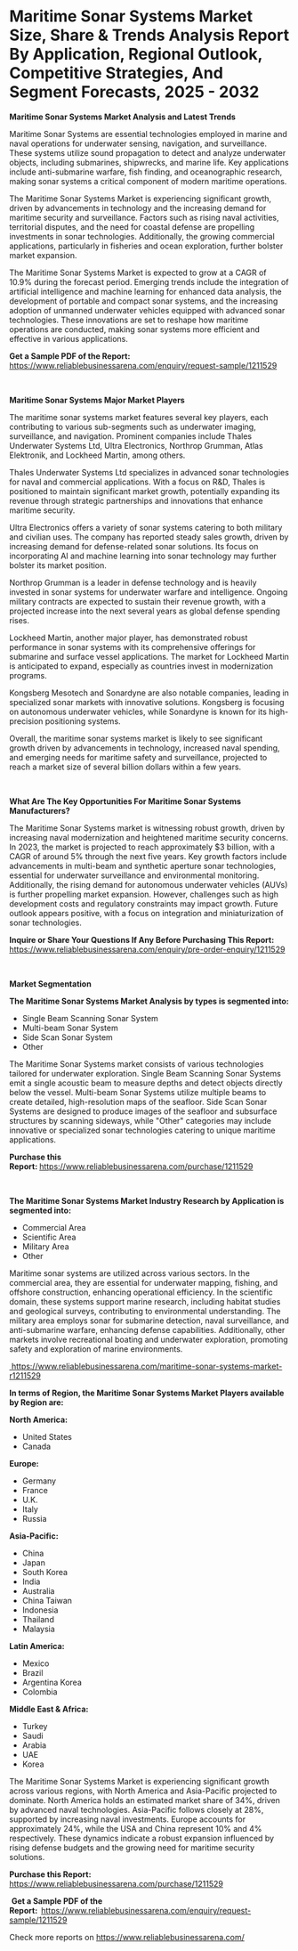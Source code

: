 <p><h1>Maritime Sonar Systems Market Size, Share & Trends Analysis Report By Application, Regional Outlook, Competitive Strategies, And Segment Forecasts, 2025 - 2032</h1></p><p><strong>Maritime Sonar Systems Market Analysis and Latest Trends</strong></p>
<p><p>Maritime Sonar Systems are essential technologies employed in marine and naval operations for underwater sensing, navigation, and surveillance. These systems utilize sound propagation to detect and analyze underwater objects, including submarines, shipwrecks, and marine life. Key applications include anti-submarine warfare, fish finding, and oceanographic research, making sonar systems a critical component of modern maritime operations.</p><p>The Maritime Sonar Systems Market is experiencing significant growth, driven by advancements in technology and the increasing demand for maritime security and surveillance. Factors such as rising naval activities, territorial disputes, and the need for coastal defense are propelling investments in sonar technologies. Additionally, the growing commercial applications, particularly in fisheries and ocean exploration, further bolster market expansion.</p><p>The Maritime Sonar Systems Market is expected to grow at a CAGR of 10.9% during the forecast period. Emerging trends include the integration of artificial intelligence and machine learning for enhanced data analysis, the development of portable and compact sonar systems, and the increasing adoption of unmanned underwater vehicles equipped with advanced sonar technologies. These innovations are set to reshape how maritime operations are conducted, making sonar systems more efficient and effective in various applications.</p></p>
<p><strong>Get a Sample PDF of the Report:&nbsp;</strong> <a href="https://www.reliablebusinessarena.com/enquiry/request-sample/1211529?utm_campaign=1420&utm_medium=2&utm_source=Github&utm_content=ia&utm_term=24032025&utm_id=maritime-sonar-systems">https://www.reliablebusinessarena.com/enquiry/request-sample/1211529</a></p>
<p>&nbsp;</p>
<p><strong>Maritime Sonar Systems Major Market Players</strong></p>
<p><p>The maritime sonar systems market features several key players, each contributing to various sub-segments such as underwater imaging, surveillance, and navigation. Prominent companies include Thales Underwater Systems Ltd, Ultra Electronics, Northrop Grumman, Atlas Elektronik, and Lockheed Martin, among others.</p><p>Thales Underwater Systems Ltd specializes in advanced sonar technologies for naval and commercial applications. With a focus on R&D, Thales is positioned to maintain significant market growth, potentially expanding its revenue through strategic partnerships and innovations that enhance maritime security.</p><p>Ultra Electronics offers a variety of sonar systems catering to both military and civilian uses. The company has reported steady sales growth, driven by increasing demand for defense-related sonar solutions. Its focus on incorporating AI and machine learning into sonar technology may further bolster its market position.</p><p>Northrop Grumman is a leader in defense technology and is heavily invested in sonar systems for underwater warfare and intelligence. Ongoing military contracts are expected to sustain their revenue growth, with a projected increase into the next several years as global defense spending rises.</p><p>Lockheed Martin, another major player, has demonstrated robust performance in sonar systems with its comprehensive offerings for submarine and surface vessel applications. The market for Lockheed Martin is anticipated to expand, especially as countries invest in modernization programs.</p><p>Kongsberg Mesotech and Sonardyne are also notable companies, leading in specialized sonar markets with innovative solutions. Kongsberg is focusing on autonomous underwater vehicles, while Sonardyne is known for its high-precision positioning systems.</p><p>Overall, the maritime sonar systems market is likely to see significant growth driven by advancements in technology, increased naval spending, and emerging needs for maritime safety and surveillance, projected to reach a market size of several billion dollars within a few years.</p></p>
<p>&nbsp;</p>
<p><strong>What Are The Key Opportunities For Maritime Sonar Systems Manufacturers?</strong></p>
<p><p>The Maritime Sonar Systems market is witnessing robust growth, driven by increasing naval modernization and heightened maritime security concerns. In 2023, the market is projected to reach approximately $3 billion, with a CAGR of around 5% through the next five years. Key growth factors include advancements in multi-beam and synthetic aperture sonar technologies, essential for underwater surveillance and environmental monitoring. Additionally, the rising demand for autonomous underwater vehicles (AUVs) is further propelling market expansion. However, challenges such as high development costs and regulatory constraints may impact growth. Future outlook appears positive, with a focus on integration and miniaturization of sonar technologies.</p></p>
<p><strong>Inquire or Share Your Questions If Any Before Purchasing This Report:</strong> <a href="https://www.reliablebusinessarena.com/enquiry/pre-order-enquiry/1211529?utm_campaign=1420&utm_medium=2&utm_source=Github&utm_content=ia&utm_term=24032025&utm_id=maritime-sonar-systems">https://www.reliablebusinessarena.com/enquiry/pre-order-enquiry/1211529</a></p>
<p>&nbsp;</p>
<p><strong>Market Segmentation</strong></p>
<p><strong>The Maritime Sonar Systems Market Analysis by types is segmented into:</strong></p>
<p><ul><li>Single Beam Scanning Sonar System</li><li>Multi-beam Sonar System</li><li>Side Scan Sonar System</li><li>Other</li></ul></p>
<p><p>The Maritime Sonar Systems market consists of various technologies tailored for underwater exploration. Single Beam Scanning Sonar Systems emit a single acoustic beam to measure depths and detect objects directly below the vessel. Multi-beam Sonar Systems utilize multiple beams to create detailed, high-resolution maps of the seafloor. Side Scan Sonar Systems are designed to produce images of the seafloor and subsurface structures by scanning sideways, while "Other" categories may include innovative or specialized sonar technologies catering to unique maritime applications.</p></p>
<p><strong>Purchase this Report:&nbsp;</strong><a href="https://www.reliablebusinessarena.com/purchase/1211529?utm_campaign=1420&utm_medium=2&utm_source=Github&utm_content=ia&utm_term=24032025&utm_id=maritime-sonar-systems">https://www.reliablebusinessarena.com/purchase/1211529</a></p>
<p>&nbsp;</p>
<p><strong>The Maritime Sonar Systems Market Industry Research by Application is segmented into:</strong></p>
<p><ul><li>Commercial Area</li><li>Scientific Area</li><li>Military Area</li><li>Other</li></ul></p>
<p><p>Maritime sonar systems are utilized across various sectors. In the commercial area, they are essential for underwater mapping, fishing, and offshore construction, enhancing operational efficiency. In the scientific domain, these systems support marine research, including habitat studies and geological surveys, contributing to environmental understanding. The military area employs sonar for submarine detection, naval surveillance, and anti-submarine warfare, enhancing defense capabilities. Additionally, other markets involve recreational boating and underwater exploration, promoting safety and exploration of marine environments.</p></p>
<p><a href="https://www.reliablebusinessarena.com/maritime-sonar-systems-market-r1211529?utm_campaign=1420&utm_medium=2&utm_source=Github&utm_content=ia&utm_term=24032025&utm_id=maritime-sonar-systems">&nbsp;https://www.reliablebusinessarena.com/maritime-sonar-systems-market-r1211529</a></p>
<p><strong>In terms of Region, the Maritime Sonar Systems Market Players available by Region are:</strong></p>
<p>
    <p> <strong> North America: </strong>
        <ul>
            <li>United States</li>
            <li>Canada</li>
        </ul>
        </p> 
    <p> <strong> Europe: </strong>
        <ul>
            <li>Germany</li>
            <li>France</li>
            <li>U.K.</li>
            <li>Italy</li>
            <li>Russia</li>
        </ul>
        </p> 
    <p> <strong> Asia-Pacific: </strong>
        <ul>
            <li>China</li>
            <li>Japan</li>
            <li>South Korea</li>
            <li>India</li>
            <li>Australia</li>
            <li>China Taiwan</li>
            <li>Indonesia</li>
            <li>Thailand</li>
            <li>Malaysia</li>
        </ul>
        </p> 
    <p> <strong> Latin America: </strong>
        <ul>
            <li>Mexico</li>
            <li>Brazil</li>
            <li>Argentina Korea</li>
            <li>Colombia</li>
        </ul>
        </p> 
    <p> <strong> Middle East & Africa: </strong>
        <ul>
            <li>Turkey</li>
            <li>Saudi</li>
            <li>Arabia</li>
            <li>UAE</li>
            <li>Korea</li>
        </ul>
    </p>
    </p>
<p><p>The Maritime Sonar Systems Market is experiencing significant growth across various regions, with North America and Asia-Pacific projected to dominate. North America holds an estimated market share of 34%, driven by advanced naval technologies. Asia-Pacific follows closely at 28%, supported by increasing naval investments. Europe accounts for approximately 24%, while the USA and China represent 10% and 4% respectively. These dynamics indicate a robust expansion influenced by rising defense budgets and the growing need for maritime security solutions.</p></p>
<p><strong>Purchase this Report: </strong><a href="https://www.reliablebusinessarena.com/purchase/1211529?utm_campaign=1420&utm_medium=2&utm_source=Github&utm_content=ia&utm_term=24032025&utm_id=maritime-sonar-systems">https://www.reliablebusinessarena.com/purchase/1211529</a></p>
<p>&nbsp;<strong>Get a Sample PDF of the Report:&nbsp;&nbsp;</strong><a href="https://www.reliablebusinessarena.com/enquiry/request-sample/1211529?utm_campaign=1420&utm_medium=2&utm_source=Github&utm_content=ia&utm_term=24032025&utm_id=maritime-sonar-systems">https://www.reliablebusinessarena.com/enquiry/request-sample/1211529</a></p>
<p><strong></strong></p>
<p>Check more reports on <a href="https://www.reliablebusinessarena.com/?utm_campaign=1420&utm_medium=2&utm_source=Github&utm_content=ia&utm_term=24032025&utm_id=maritime-sonar-systems">https://www.reliablebusinessarena.com/</a></p>